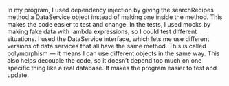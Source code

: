 In my program, I used dependency injection by giving the searchRecipes method a DataService object instead of making one inside the method. This makes the code easier to test and change. In the tests, I used mocks by making fake data with lambda expressions, so I could test different situations. I used the DataService interface, which lets me use different versions of data services that all have the same method. This is called polymorphism — it means I can use different objects in the same way. This also helps decouple the code, so it doesn’t depend too much on one specific thing like a real database. It makes the program easier to test and update.